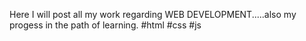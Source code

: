 Here I will post all my work regarding WEB DEVELOPMENT.....also my progess in the path of learning.
#html #css #js
